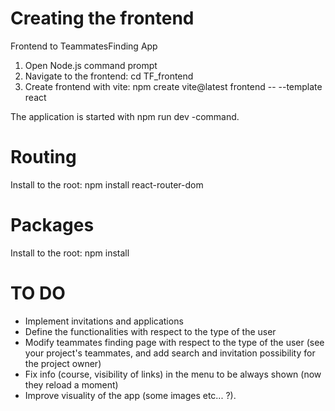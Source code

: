 # Creating the frontend
Frontend to TeammatesFinding App

1. Open Node.js command prompt
2. Navigate to the frontend: cd TF_frontend
3. Create frontend with vite: npm create vite@latest frontend -- --template react

The application is started with npm run dev -command.

# Routing 
Install to the root: npm install react-router-dom

# Packages
Install to the root: npm install

# TO DO

- Implement invitations and applications
- Define the functionalities with respect to the type of the user 
- Modify teammates finding page with respect to the type of the user (see your project's teammates, and add search and invitation possibility for the project owner)
- Fix info (course, visibility of links) in the menu to be always shown (now they reload a moment)
- Improve visuality of the app (some images etc... ?).

